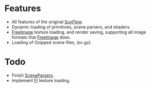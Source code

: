 # Features #
  * All features of the original [SunFlow](http://sunflow.sourceforge.net/).
  * Dynamic loading of primitives, scene parsers, and shaders.
  * [FreeImage](http://freeimage.sourceforge.net/) texture loading, and render saving, supporting all image formats that [FreeImage](http://freeimage.sourceforge.net/) does.
  * Loading of Gzipped scene files, (sc.gz).

# Todo #
  * Finish [SceneParsers](http://code.google.com/p/sunflowsharp/source/browse/trunk/SunflowSharp/Core/SceneParser.cs).
  * Implement [FI](http://freeimage.sourceforge.net/) texture loading.